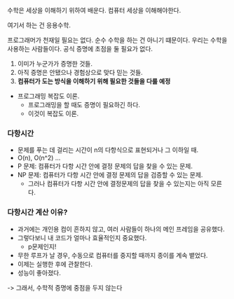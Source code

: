 수학은 세상을 이해하기 위하여 배운다. 
컴퓨터 세상을 이해해야한다.

여기서 하는 건 응용수학.

프로그래머가 천재일 필요는 없다. 순수 수학을 하는 건 아니기 떄문이다.
우리는 수학을 사용하는 사람들이다. 
공식 증명에 초점을 둘 필요가 없다. 

1. 이미가 누군가가 증명한 것들.
2. 아직 증명은 안됐으나 경험상으로 맞다 믿는 것들.
3. **컴퓨터가 도는 방식을 이해하기 위해 필요한 것들을 다룰 예정**

- 프로그래밍 복잡도 이론.
  - 프로그래밍을 할 때도 증명이 필요하긴 하다.
  - 이것이 복잡도 이론.

### 다항시간
- 문제를 푸는 데 걸리는 시간이 n의 다항식으로 표현되거나 그 이하일 때.
- O(n), O(n^2) ...
- P 문제: 컴퓨터가 다항 시간 안에 결정 문제의 답을 찾을 수 있는 문제.
- NP 문제: 컴퓨터가 다항 시간 안에 결정 문제의 답을 검증할 수 있는 문제. 
  - 그러나 컴퓨터가 다항 시간 안에 결정문제의 답을 찾을 수 있는지는 아직 모른다. 

### 다항시간 계산 이유?
- 과거에는 개인용 컴이 흔하지 않고, 여러 사람들이 하나의 메인 프레임을 공유했다. 
- 그렇다보니 내 코드가 얼마나 효율적인지 중요했다. 
  - p문제인지! 
- 무한 루프가 날 경우, 수동으로 컴퓨터를 중지할 때까지 종이를 계속 뱉었다.
- 이제는 실행한 후에 관찰한다. 
- 성능이 좋아졌다.

-> 그래서, 수학적 증명에 중점을 두지 않는다

